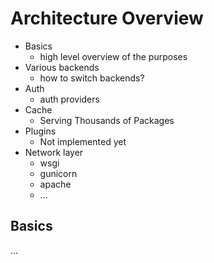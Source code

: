 # Architecture Overview

- Basics
  - high level overview of the purposes
- Various backends
  - how to switch backends?
- Auth
  - auth providers
- Cache
  - Serving Thousands of Packages
- Plugins
  - Not implemented yet
- Network layer
  - wsgi
  - gunicorn
  - apache
  - ...

## Basics

...
